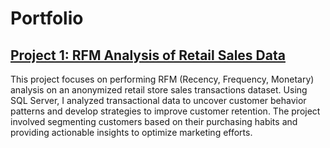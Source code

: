 # Portfolio

## [Project 1: RFM Analysis of Retail Sales Data](https://github.com/albinaglv/RFM_Analysis/blob/main/README.md)
This project focuses on performing RFM (Recency, Frequency, Monetary) analysis on an anonymized retail store sales transactions dataset. Using SQL Server, I analyzed transactional data to uncover customer behavior patterns and develop strategies to improve customer retention. The project involved segmenting customers based on their purchasing habits and providing actionable insights to optimize marketing efforts.
